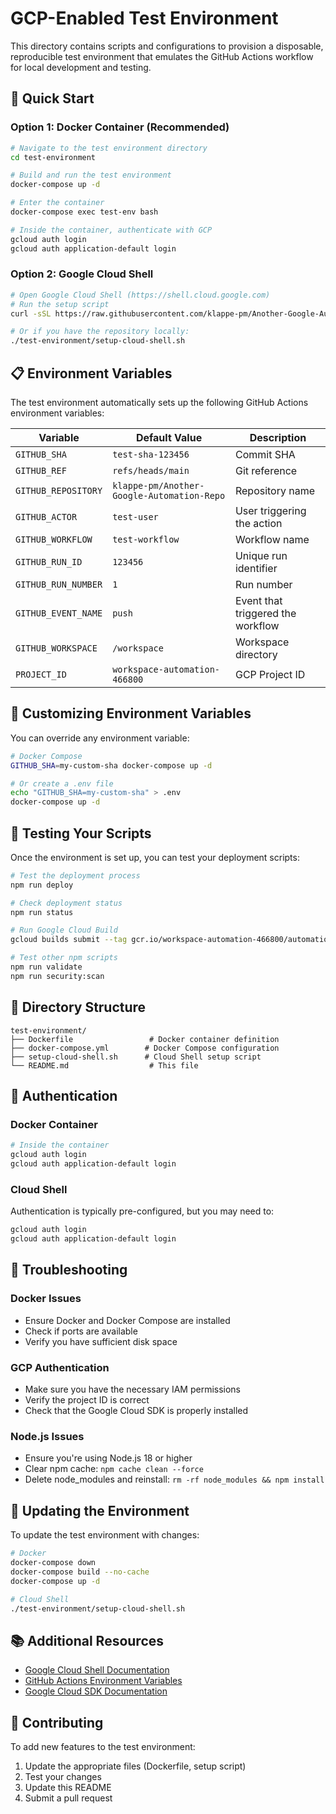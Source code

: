 # GCP-Enabled Test Environment

This directory contains scripts and configurations to provision a disposable, reproducible test environment that emulates the GitHub Actions workflow for local development and testing.

## 🚀 Quick Start

### Option 1: Docker Container (Recommended)

```bash
# Navigate to the test environment directory
cd test-environment

# Build and run the test environment
docker-compose up -d

# Enter the container
docker-compose exec test-env bash

# Inside the container, authenticate with GCP
gcloud auth login
gcloud auth application-default login
```

### Option 2: Google Cloud Shell

```bash
# Open Google Cloud Shell (https://shell.cloud.google.com)
# Run the setup script
curl -sSL https://raw.githubusercontent.com/klappe-pm/Another-Google-Automation-Repo/main/test-environment/setup-cloud-shell.sh | bash

# Or if you have the repository locally:
./test-environment/setup-cloud-shell.sh
```

## 📋 Environment Variables

The test environment automatically sets up the following GitHub Actions environment variables:

| Variable | Default Value | Description |
|----------|---------------|-------------|
| `GITHUB_SHA` | `test-sha-123456` | Commit SHA |
| `GITHUB_REF` | `refs/heads/main` | Git reference |
| `GITHUB_REPOSITORY` | `klappe-pm/Another-Google-Automation-Repo` | Repository name |
| `GITHUB_ACTOR` | `test-user` | User triggering the action |
| `GITHUB_WORKFLOW` | `test-workflow` | Workflow name |
| `GITHUB_RUN_ID` | `123456` | Unique run identifier |
| `GITHUB_RUN_NUMBER` | `1` | Run number |
| `GITHUB_EVENT_NAME` | `push` | Event that triggered the workflow |
| `GITHUB_WORKSPACE` | `/workspace` | Workspace directory |
| `PROJECT_ID` | `workspace-automation-466800` | GCP Project ID |

## 🔧 Customizing Environment Variables

You can override any environment variable:

```bash
# Docker Compose
GITHUB_SHA=my-custom-sha docker-compose up -d

# Or create a .env file
echo "GITHUB_SHA=my-custom-sha" > .env
docker-compose up -d
```

## 🧪 Testing Your Scripts

Once the environment is set up, you can test your deployment scripts:

```bash
# Test the deployment process
npm run deploy

# Check deployment status
npm run status

# Run Google Cloud Build
gcloud builds submit --tag gcr.io/workspace-automation-466800/automation-api:v1

# Test other npm scripts
npm run validate
npm run security:scan
```

## 📁 Directory Structure

```
test-environment/
├── Dockerfile                 # Docker container definition
├── docker-compose.yml        # Docker Compose configuration
├── setup-cloud-shell.sh      # Cloud Shell setup script
└── README.md                  # This file
```

## 🔐 Authentication

### Docker Container
```bash
# Inside the container
gcloud auth login
gcloud auth application-default login
```

### Cloud Shell
Authentication is typically pre-configured, but you may need to:
```bash
gcloud auth login
gcloud auth application-default login
```

## 🐛 Troubleshooting

### Docker Issues
- Ensure Docker and Docker Compose are installed
- Check if ports are available
- Verify you have sufficient disk space

### GCP Authentication
- Make sure you have the necessary IAM permissions
- Verify the project ID is correct
- Check that the Google Cloud SDK is properly installed

### Node.js Issues
- Ensure you're using Node.js 18 or higher
- Clear npm cache: `npm cache clean --force`
- Delete node_modules and reinstall: `rm -rf node_modules && npm install`

## 🔄 Updating the Environment

To update the test environment with changes:

```bash
# Docker
docker-compose down
docker-compose build --no-cache
docker-compose up -d

# Cloud Shell
./test-environment/setup-cloud-shell.sh
```

## 📚 Additional Resources

- [Google Cloud Shell Documentation](https://cloud.google.com/shell/docs)
- [GitHub Actions Environment Variables](https://docs.github.com/en/actions/reference/environment-variables)
- [Google Cloud SDK Documentation](https://cloud.google.com/sdk/docs)

## 🤝 Contributing

To add new features to the test environment:

1. Update the appropriate files (Dockerfile, setup script)
2. Test your changes
3. Update this README
4. Submit a pull request
